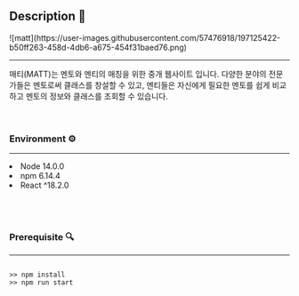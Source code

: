 <h2>Description 📑</h2>
![matt](https://user-images.githubusercontent.com/57476918/197125422-b50ff263-458d-4db6-a675-454f31baed76.png)
<hr />

매티(MATT)는 멘토와 멘티의 매칭을 위한 중개 웹사이트 입니다.
다양한 분야의 전문가들은 멘토로써 클래스를 창설할 수 있고, 멘티들은 자신에게 필요한 멘토를 쉽게 비교하고 멘토의 정보와 클래스를 조회할 수 있습니다.
<br />
<br />
<br />

<h3>Environment ⚙️</h3>
<hr />
<li>Node 14.0.0</li>
<li>npm 6.14.4</li>
<li>React ^18.2.0</li>
<br />
<br />
<br />
<h3>Prerequisite 🔍</h3>
<hr/>
<pre><code>
>> npm install  
>> npm run start

</code></pre>
<br />
<br />
<br />
